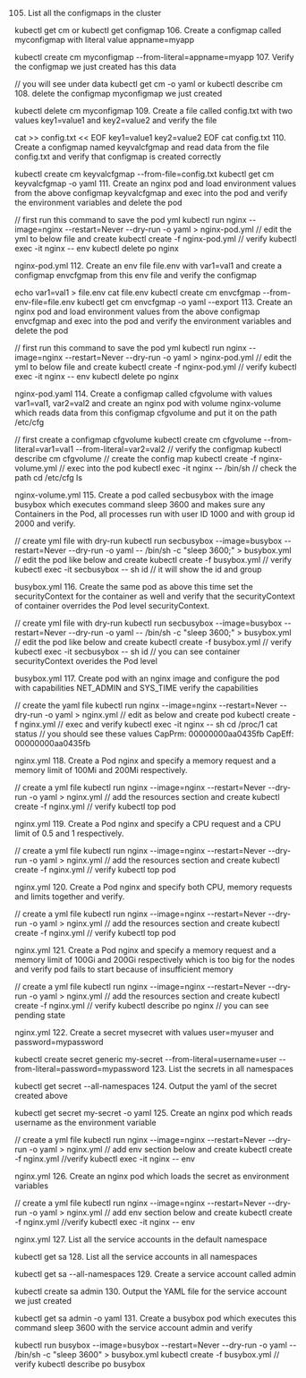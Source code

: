105. List all the configmaps in the cluster

kubectl get cm
     or
kubectl get configmap
106. Create a configmap called myconfigmap with literal value appname=myapp

kubectl create cm myconfigmap --from-literal=appname=myapp
107. Verify the configmap we just created has this data

// you will see under data
kubectl get cm -o yaml
         or
kubectl describe cm
108. delete the configmap myconfigmap we just created

kubectl delete cm myconfigmap
109. Create a file called config.txt with two values key1=value1 and key2=value2 and verify the file

cat >> config.txt << EOF
key1=value1
key2=value2
EOF
cat config.txt
110. Create a configmap named keyvalcfgmap and read data from the file config.txt and verify that configmap is created correctly

kubectl create cm keyvalcfgmap --from-file=config.txt
kubectl get cm keyvalcfgmap -o yaml
111. Create an nginx pod and load environment values from the above configmap keyvalcfgmap and exec into the pod and verify the environment variables and delete the pod

// first run this command to save the pod yml
kubectl run nginx --image=nginx --restart=Never --dry-run -o yaml > nginx-pod.yml
// edit the yml to below file and create
kubectl create -f nginx-pod.yml
// verify
kubectl exec -it nginx -- env
kubectl delete po nginx

nginx-pod.yml
112. Create an env file file.env with var1=val1 and create a configmap envcfgmap from this env file and verify the configmap

echo var1=val1 > file.env
cat file.env
kubectl create cm envcfgmap --from-env-file=file.env
kubectl get cm envcfgmap -o yaml --export
113. Create an nginx pod and load environment values from the above configmap envcfgmap and exec into the pod and verify the environment variables and delete the pod

// first run this command to save the pod yml
kubectl run nginx --image=nginx --restart=Never --dry-run -o yaml > nginx-pod.yml
// edit the yml to below file and create
kubectl create -f nginx-pod.yml
// verify
kubectl exec -it nginx -- env
kubectl delete po nginx

nginx-pod.yaml
114. Create a configmap called cfgvolume with values var1=val1, var2=val2 and create an nginx pod with volume nginx-volume which reads data from this configmap cfgvolume and put it on the path /etc/cfg

// first create a configmap cfgvolume
kubectl create cm cfgvolume --from-literal=var1=val1 --from-literal=var2=val2
// verify the configmap
kubectl describe cm cfgvolume
// create the config map 
kubectl create -f nginx-volume.yml
// exec into the pod
kubectl exec -it nginx -- /bin/sh
// check the path
cd /etc/cfg
ls

nginx-volume.yml
115. Create a pod called secbusybox with the image busybox which executes command sleep 3600 and makes sure any Containers in the Pod, all processes run with user ID 1000 and with group id 2000 and verify.

// create yml file with dry-run
kubectl run secbusybox --image=busybox --restart=Never --dry-run -o yaml -- /bin/sh -c "sleep 3600;" > busybox.yml
// edit the pod like below and create
kubectl create -f busybox.yml
// verify
kubectl exec -it secbusybox -- sh
id // it will show the id and group

busybox.yml
116. Create the same pod as above this time set the securityContext for the container as well and verify that the securityContext of container overrides the Pod level securityContext.

// create yml file with dry-run
kubectl run secbusybox --image=busybox --restart=Never --dry-run -o yaml -- /bin/sh -c "sleep 3600;" > busybox.yml
// edit the pod like below and create
kubectl create -f busybox.yml
// verify
kubectl exec -it secbusybox -- sh
id // you can see container securityContext overides the Pod level

busybox.yml
117. Create pod with an nginx image and configure the pod with capabilities NET_ADMIN and SYS_TIME verify the capabilities

// create the yaml file
kubectl run nginx --image=nginx --restart=Never --dry-run -o yaml > nginx.yml
// edit as below and create pod
kubectl create -f nginx.yml
// exec and verify
kubectl exec -it nginx -- sh
cd /proc/1
cat status
// you should see these values
CapPrm: 00000000aa0435fb
CapEff: 00000000aa0435fb

nginx.yml
118. Create a Pod nginx and specify a memory request and a memory limit of 100Mi and 200Mi respectively.

// create a yml file
kubectl run nginx --image=nginx --restart=Never --dry-run -o yaml > nginx.yml
// add the resources section and create
kubectl create -f nginx.yml
// verify
kubectl top pod

nginx.yml
119. Create a Pod nginx and specify a CPU request and a CPU limit of 0.5 and 1 respectively.

// create a yml file
kubectl run nginx --image=nginx --restart=Never --dry-run -o yaml > nginx.yml
// add the resources section and create
kubectl create -f nginx.yml
// verify
kubectl top pod

nginx.yml
120. Create a Pod nginx and specify both CPU, memory requests and limits together and verify.

// create a yml file
kubectl run nginx --image=nginx --restart=Never --dry-run -o yaml > nginx.yml
// add the resources section and create
kubectl create -f nginx.yml
// verify
kubectl top pod

nginx.yml
121. Create a Pod nginx and specify a memory request and a memory limit of 100Gi and 200Gi respectively which is too big for the nodes and verify pod fails to start because of insufficient memory

// create a yml file
kubectl run nginx --image=nginx --restart=Never --dry-run -o yaml > nginx.yml
// add the resources section and create
kubectl create -f nginx.yml
// verify
kubectl describe po nginx // you can see pending state

nginx.yml
122. Create a secret mysecret with values user=myuser and password=mypassword

kubectl create secret generic my-secret --from-literal=username=user --from-literal=password=mypassword
123. List the secrets in all namespaces

kubectl get secret --all-namespaces
124. Output the yaml of the secret created above

kubectl get secret my-secret -o yaml
125. Create an nginx pod which reads username as the environment variable

// create a yml file
kubectl run nginx --image=nginx --restart=Never --dry-run -o yaml > nginx.yml
// add env section below and create
kubectl create -f nginx.yml
//verify
kubectl exec -it nginx -- env

nginx.yml
126. Create an nginx pod which loads the secret as environment variables

// create a yml file
kubectl run nginx --image=nginx --restart=Never --dry-run -o yaml > nginx.yml
// add env section below and create
kubectl create -f nginx.yml
//verify
kubectl exec -it nginx -- env

nginx.yml
127. List all the service accounts in the default namespace

kubectl get sa
128. List all the service accounts in all namespaces

kubectl get sa --all-namespaces
129. Create a service account called admin

kubectl create sa admin
130. Output the YAML file for the service account we just created

kubectl get sa admin -o yaml
131. Create a busybox pod which executes this command sleep 3600 with the service account admin and verify

kubectl run busybox --image=busybox --restart=Never --dry-run -o yaml -- /bin/sh -c "sleep 3600" > busybox.yml
kubectl create -f busybox.yml
// verify
kubectl describe po busybox
